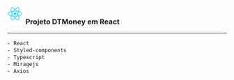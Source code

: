 ### ![API](./img/react.png)Projeto DTMoney em React

---

```
- React
- Styled-components
- Typescript
- Miragejs
- Axios

```
